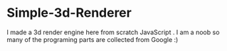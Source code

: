 # Simple-3d-Renderer
I made a 3d render engine here  from scratch JavaScript . I am a noob so many of the programing parts are collected from Google :)
